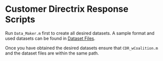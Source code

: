 # Customer Directrix Response Scripts

Run `Data_Maker.m` first to create all desired datasets. A sample format and used datasets can be found in [Dataset Files](https://github.com/MonsiBoy/Customer-Directrix-Response/assets/71032235/c3afe0a5-e4fb-4a45-a373-4ac31cef9bc0). 

Once you have obtained the desired datasets ensure that `CDR_wCoalition.m` and the dataset files are within the same path.
